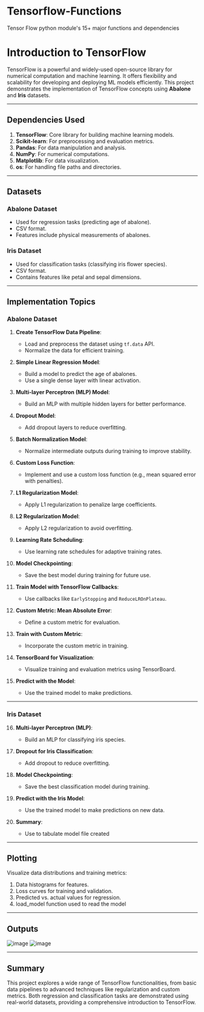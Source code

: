 # Tensorflow-Functions
Tensor Flow python module's 15+ major functions and dependencies

# Introduction to TensorFlow

TensorFlow is a powerful and widely-used open-source library for numerical computation and machine learning. It offers flexibility and scalability for developing and deploying ML models efficiently. This project demonstrates the implementation of TensorFlow concepts using **Abalone** and **Iris** datasets.

---

## Dependencies Used
1. **TensorFlow**: Core library for building machine learning models.
2. **Scikit-learn**: For preprocessing and evaluation metrics.
3. **Pandas**: For data manipulation and analysis.
4. **NumPy**: For numerical computations.
5. **Matplotlib**: For data visualization.
6. **os**: For handling file paths and directories.

---

## Datasets
### **Abalone Dataset**
- Used for regression tasks (predicting age of abalone).
- CSV format.
- Features include physical measurements of abalones.

### **Iris Dataset**
- Used for classification tasks (classifying iris flower species).
- CSV format.
- Contains features like petal and sepal dimensions.

---

## Implementation Topics
### **Abalone Dataset**
1. **Create TensorFlow Data Pipeline**:
   - Load and preprocess the dataset using `tf.data` API.
   - Normalize the data for efficient training.

2. **Simple Linear Regression Model**:
   - Build a model to predict the age of abalones.
   - Use a single dense layer with linear activation.

3. **Multi-layer Perceptron (MLP) Model**:
   - Build an MLP with multiple hidden layers for better performance.

4. **Dropout Model**:
   - Add dropout layers to reduce overfitting.

5. **Batch Normalization Model**:
   - Normalize intermediate outputs during training to improve stability.

6. **Custom Loss Function**:
   - Implement and use a custom loss function (e.g., mean squared error with penalties).

7. **L1 Regularization Model**:
   - Apply L1 regularization to penalize large coefficients.

8. **L2 Regularization Model**:
   - Apply L2 regularization to avoid overfitting.

9. **Learning Rate Scheduling**:
   - Use learning rate schedules for adaptive training rates.

10. **Model Checkpointing**:
    - Save the best model during training for future use.

11. **Train Model with TensorFlow Callbacks**:
    - Use callbacks like `EarlyStopping` and `ReduceLROnPlateau`.

12. **Custom Metric: Mean Absolute Error**:
    - Define a custom metric for evaluation.

13. **Train with Custom Metric**:
    - Incorporate the custom metric in training.

14. **TensorBoard for Visualization**:
    - Visualize training and evaluation metrics using TensorBoard.

15. **Predict with the Model**:
    - Use the trained model to make predictions.

---

### **Iris Dataset**
16. **Multi-layer Perceptron (MLP)**:
    - Build an MLP for classifying iris species.

17. **Dropout for Iris Classification**:
    - Add dropout to reduce overfitting.

18. **Model Checkpointing**:
    - Save the best classification model during training.

19. **Predict with the Iris Model**:
    - Use the trained model to make predictions on new data.

20. **Summary**:
    - Use to tabulate model file created

---

## Plotting
Visualize data distributions and training metrics:
1. Data histograms for features.
2. Loss curves for training and validation.
3. Predicted vs. actual values for regression.
4. load_model function used to read the model

---
## Outputs

![image](https://github.com/user-attachments/assets/d244f849-03cd-4c51-abdb-c0e35d3a2bd0)
![image](https://github.com/user-attachments/assets/9f80cb0e-3fff-42a0-b6ec-101827e9bb2b)

---

## Summary
This project explores a wide range of TensorFlow functionalities, from basic data pipelines to advanced techniques like regularization and custom metrics. Both regression and classification tasks are demonstrated using real-world datasets, providing a comprehensive introduction to TensorFlow.
